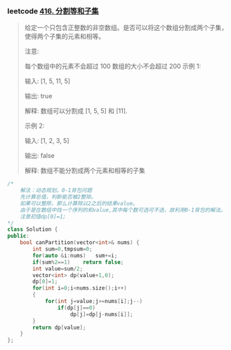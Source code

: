 ### leetcode [416. 分割等和子集](https://leetcode-cn.com/problems/partition-equal-subset-sum/)

> 给定一个只包含正整数的非空数组。是否可以将这个数组分割成两个子集，使得两个子集的元素和相等。
>
> 注意:
>
> 每个数组中的元素不会超过 100
> 数组的大小不会超过 200
> 示例 1:
>
> 输入: [1, 5, 11, 5]
>
> 输出: true
>
> 解释: 数组可以分割成 [1, 5, 5] 和 [11].
>
>
> 示例 2:
>
> 输入: [1, 2, 3, 5]
>
> 输出: false
>
> 解释: 数组不能分割成两个元素和相等的子集
>

```cpp
/*
	解法：动态规划。0-1背包问题
	先计算总值，判断能否被2整除。
	如果可以整除，那么计算除以2之后的结果value。
	由于是在数组中找一个序列的和value,其中每个数可选可不选，故利用0-1背包的解法。
	注意初值dp[0]=1;
*/
class Solution {
public:
    bool canPartition(vector<int>& nums) {
        int sum=0,tmpsum=0;
        for(auto &i:nums)   sum+=i;
        if(sum%2==1)    return false;
        int value=sum/2;
        vector<int> dp(value+1,0);
        dp[0]=1;
        for(int i=0;i<nums.size();i++)
        {
            for(int j=value;j>=nums[i];j--)
                if(dp[j]==0)
                    dp[j]=dp[j-nums[i]];
        }
        return dp[value];
    }
};
```

